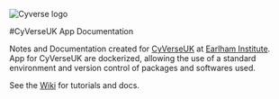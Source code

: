 ![Cyverse logo](https://github.com/cyverseuk/Documentation/blob/master/media/cyverse_rgb.png?raw=true)

#CyVerseUK App Documentation

Notes and Documentation created for <a href=http://cyverseuk.org/>CyVerseUK</a> at <a href=http://www.earlham.ac.uk/>Earlham Institute</a>.  
App for CyVerseUK are dockerized, allowing the use of a standard environment and version control of packages and softwares used.

See the <a href="https://github.com/cyverseuk/Documentation/wiki">Wiki</a> for tutorials and docs.
